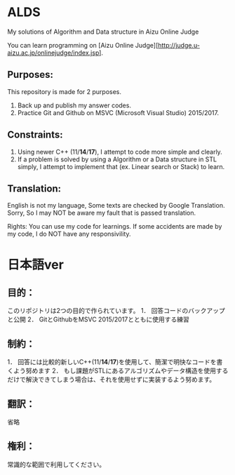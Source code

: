 # ALDS
My solutions of Algorithm and Data structure in Aizu Online Judge

You can learn programming on [Aizu Online Judge][http://judge.u-aizu.ac.jp/onlinejudge/index.jsp]. 


## Purposes:
This repository is made for 2 purposes.
1. Back up and publish my answer codes.
2. Practice Git and Github on MSVC (Microsoft Visual Studio) 2015/2017.

## Constraints:
1. Using newer C++ (11/**14**/**17**), I attempt to code more simple and clearly.
2. If a problem is solved by using a Algorithm or a Data structure in STL simply,
  I attempt to implement that (ex. Linear search or Stack) to learn.

## Translation:
English is not my language, Some texts are checked by Google Translation. 
Sorry, So I may NOT be aware my fault  that is passed translation.

Rights:
You can use my code for learnings.
If some accidents are made by my code, I do NOT have any responsivility. 



# 日本語ver

## 目的：
このリポジトリは2つの目的で作られています。
1． 回答コードのバックアップと公開
2． GitとGithubをMSVC 2015/2017とともに使用する練習

## 制約：
1． 回答には比較的新しいC++(11/**14**/**17**)を使用して、簡潔で明快なコードを書くよう努めます
2． もし課題がSTLにあるアルゴリズムやデータ構造を使用するだけで解決できてしまう場合は、それを使用せずに実装するよう努めます。

## 翻訳：
省略

## 権利：
常識的な範囲で利用してください。
